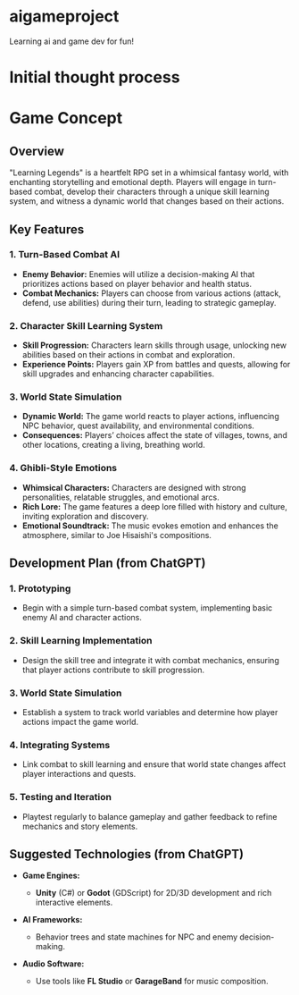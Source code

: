 # aigameproject
Learning ai and game dev for fun!


# Initial thought process


# Game Concept

## Overview
"Learning Legends" is a heartfelt RPG set in a whimsical fantasy world, with enchanting storytelling and emotional depth. Players will engage in turn-based combat, develop their characters through a unique skill learning system, and witness a dynamic world that changes based on their actions.

## Key Features

### 1. Turn-Based Combat AI
- **Enemy Behavior:** Enemies will utilize a decision-making AI that prioritizes actions based on player behavior and health status.
- **Combat Mechanics:** Players can choose from various actions (attack, defend, use abilities) during their turn, leading to strategic gameplay.

### 2. Character Skill Learning System
- **Skill Progression:** Characters learn skills through usage, unlocking new abilities based on their actions in combat and exploration.
- **Experience Points:** Players gain XP from battles and quests, allowing for skill upgrades and enhancing character capabilities.

### 3. World State Simulation
- **Dynamic World:** The game world reacts to player actions, influencing NPC behavior, quest availability, and environmental conditions.
- **Consequences:** Players’ choices affect the state of villages, towns, and other locations, creating a living, breathing world.

### 4. Ghibli-Style Emotions
- **Whimsical Characters:** Characters are designed with strong personalities, relatable struggles, and emotional arcs.
- **Rich Lore:** The game features a deep lore filled with history and culture, inviting exploration and discovery.
- **Emotional Soundtrack:** The music evokes emotion and enhances the atmosphere, similar to Joe Hisaishi's compositions.

## Development Plan (from ChatGPT)

### 1. Prototyping
- Begin with a simple turn-based combat system, implementing basic enemy AI and character actions.

### 2. Skill Learning Implementation
- Design the skill tree and integrate it with combat mechanics, ensuring that player actions contribute to skill progression.

### 3. World State Simulation
- Establish a system to track world variables and determine how player actions impact the game world.

### 4. Integrating Systems
- Link combat to skill learning and ensure that world state changes affect player interactions and quests.

### 5. Testing and Iteration
- Playtest regularly to balance gameplay and gather feedback to refine mechanics and story elements.

## Suggested Technologies (from ChatGPT)

- **Game Engines:** 
  - **Unity** (C#) or **Godot** (GDScript) for 2D/3D development and rich interactive elements.
  
- **AI Frameworks:** 
  - Behavior trees and state machines for NPC and enemy decision-making.

- **Audio Software:**
  - Use tools like **FL Studio** or **GarageBand** for music composition.
